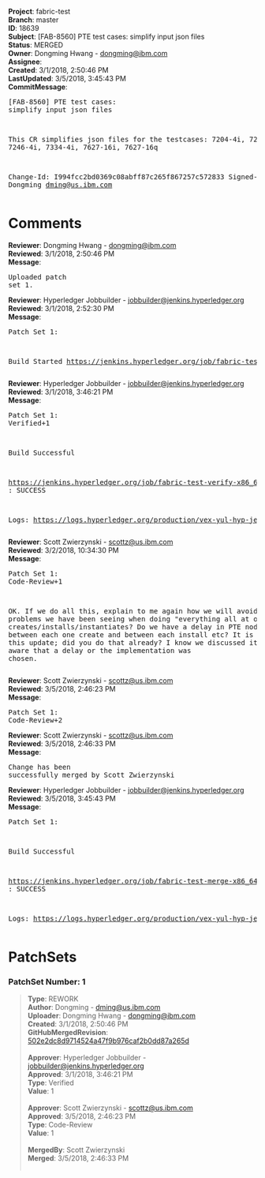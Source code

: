 <strong>Project</strong>: fabric-test<br><strong>Branch</strong>: master<br><strong>ID</strong>: 18639<br><strong>Subject</strong>: [FAB-8560] PTE test cases: simplify input json files<br><strong>Status</strong>: MERGED<br><strong>Owner</strong>: Dongming Hwang - dongming@ibm.com<br><strong>Assignee</strong>:<br><strong>Created</strong>: 3/1/2018, 2:50:46 PM<br><strong>LastUpdated</strong>: 3/5/2018, 3:45:43 PM<br><strong>CommitMessage</strong>:<br><pre>[FAB-8560] PTE test cases: simplify input json files

This CR simplifies json files for the testcases:
7204-4i, 7204-4q, 7246-4i, 7334-4i, 7627-16i, 7627-16q

Change-Id: I994fcc2bd0369c08abff87c265f867257c572833
Signed-off-by: Dongming <dming@us.ibm.com>
</pre><h1>Comments</h1><strong>Reviewer</strong>: Dongming Hwang - dongming@ibm.com<br><strong>Reviewed</strong>: 3/1/2018, 2:50:46 PM<br><strong>Message</strong>: <pre>Uploaded patch set 1.</pre><strong>Reviewer</strong>: Hyperledger Jobbuilder - jobbuilder@jenkins.hyperledger.org<br><strong>Reviewed</strong>: 3/1/2018, 2:52:30 PM<br><strong>Message</strong>: <pre>Patch Set 1:

Build Started https://jenkins.hyperledger.org/job/fabric-test-verify-x86_64/927/</pre><strong>Reviewer</strong>: Hyperledger Jobbuilder - jobbuilder@jenkins.hyperledger.org<br><strong>Reviewed</strong>: 3/1/2018, 3:46:21 PM<br><strong>Message</strong>: <pre>Patch Set 1: Verified+1

Build Successful 

https://jenkins.hyperledger.org/job/fabric-test-verify-x86_64/927/ : SUCCESS

Logs: https://logs.hyperledger.org/production/vex-yul-hyp-jenkins-3/fabric-test-verify-x86_64/927</pre><strong>Reviewer</strong>: Scott Zwierzynski - scottz@us.ibm.com<br><strong>Reviewed</strong>: 3/2/2018, 10:34:30 PM<br><strong>Message</strong>: <pre>Patch Set 1: Code-Review+1

OK. If we do all this, explain to me again how we will avoid the problems we have been seeing when doing "everything all at once" with creates/installs/instantiates? Do we have a delay in PTE nodeJS code now between each one create and between each install etc? It is not part of this update; did you do that already? I know we discussed it but was not aware that a delay or the implementation was chosen.</pre><strong>Reviewer</strong>: Scott Zwierzynski - scottz@us.ibm.com<br><strong>Reviewed</strong>: 3/5/2018, 2:46:23 PM<br><strong>Message</strong>: <pre>Patch Set 1: Code-Review+2</pre><strong>Reviewer</strong>: Scott Zwierzynski - scottz@us.ibm.com<br><strong>Reviewed</strong>: 3/5/2018, 2:46:33 PM<br><strong>Message</strong>: <pre>Change has been successfully merged by Scott Zwierzynski</pre><strong>Reviewer</strong>: Hyperledger Jobbuilder - jobbuilder@jenkins.hyperledger.org<br><strong>Reviewed</strong>: 3/5/2018, 3:45:43 PM<br><strong>Message</strong>: <pre>Patch Set 1:

Build Successful 

https://jenkins.hyperledger.org/job/fabric-test-merge-x86_64/203/ : SUCCESS

Logs: https://logs.hyperledger.org/production/vex-yul-hyp-jenkins-3/fabric-test-merge-x86_64/203</pre><h1>PatchSets</h1><h3>PatchSet Number: 1</h3><blockquote><strong>Type</strong>: REWORK<br><strong>Author</strong>: Dongming - dming@us.ibm.com<br><strong>Uploader</strong>: Dongming Hwang - dongming@ibm.com<br><strong>Created</strong>: 3/1/2018, 2:50:46 PM<br><strong>GitHubMergedRevision</strong>: [502e2dc8d9714524a47f9b976caf2b0dd87a265d](https://github.com/hyperledger-gerrit-archive/fabric-test/commit/502e2dc8d9714524a47f9b976caf2b0dd87a265d)<br><br><strong>Approver</strong>: Hyperledger Jobbuilder - jobbuilder@jenkins.hyperledger.org<br><strong>Approved</strong>: 3/1/2018, 3:46:21 PM<br><strong>Type</strong>: Verified<br><strong>Value</strong>: 1<br><br><strong>Approver</strong>: Scott Zwierzynski - scottz@us.ibm.com<br><strong>Approved</strong>: 3/5/2018, 2:46:23 PM<br><strong>Type</strong>: Code-Review<br><strong>Value</strong>: 1<br><br><strong>MergedBy</strong>: Scott Zwierzynski<br><strong>Merged</strong>: 3/5/2018, 2:46:33 PM<br><br></blockquote>